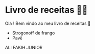 # Livro de receitas :man_cook:	

Ola ! Bem vindo ao meu livro de receitas :wave: 		

- Strogonoff de frango
- Pavê

ALI FAKIH JUNIOR


